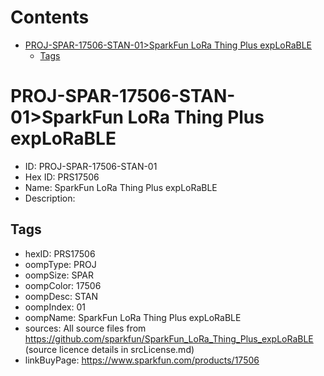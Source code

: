 



Contents
========

* [PROJ-SPAR-17506-STAN-01>SparkFun LoRa Thing Plus expLoRaBLE](#proj-spar-17506-stan-01sparkfun-lora-thing-plus-explorable)
	* [Tags](#tags)

# PROJ-SPAR-17506-STAN-01>SparkFun LoRa Thing Plus expLoRaBLE

- ID: PROJ-SPAR-17506-STAN-01
- Hex ID: PRS17506
- Name: SparkFun LoRa Thing Plus expLoRaBLE
- Description: 

## Tags

- hexID: PRS17506
- oompType: PROJ
- oompSize: SPAR
- oompColor: 17506
- oompDesc: STAN
- oompIndex: 01
- oompName: SparkFun LoRa Thing Plus expLoRaBLE
- sources: All source files from https://github.com/sparkfun/SparkFun_LoRa_Thing_Plus_expLoRaBLE (source licence details in srcLicense.md)
- linkBuyPage: https://www.sparkfun.com/products/17506
